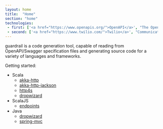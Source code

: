 ```yaml
---
layout: home
title:  "Home"
section: "home"
technologies:
 - first: ['<a href="https://www.openapis.org/">OpenAPI</a>', "The OpenAPI Initiative is a consortium of industry experts with the focus on standardizing how REST APIs are described"]
 - second: ['<a href="https://www.twilio.com/">Twilio</a>', "Communications APIs for SMS, Voice, Video, and Authentication"]
---
```


guardrail is a code generation tool, capable of reading from OpenAPI/Swagger specification files and generating source code for a variety of languages and frameworks.

Getting started:
- Scala
  - [akka-http](scala/akka-http)
  - [akka-http-jackson](scala/akka-http-jackson)
  - [http4s](scala/http4s)
  - [dropwizard](scala/dropwizard)
- ScalaJS
  - [endpoints](scalajs/endpoints)
- Java
  - [dropwizard](java/dropwizard)
  - [spring-mvc](java/spring-mvc)
